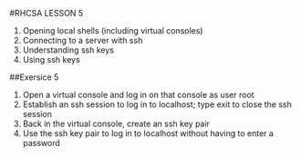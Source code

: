 #RHCSA LESSON 5

1. Opening local shells (including virtual consoles)
2. Connecting to a server with ssh
3. Understanding ssh keys
4. Using ssh keys


##Exersice 5

1. Open a virtual console and log in on that console as user root
2. Establish an ssh session to log in to localhost; type exit to close the ssh session
3. Back in the virtual console, create an ssh key pair
4. Use the ssh key pair to log in to localhost without having to enter a password
